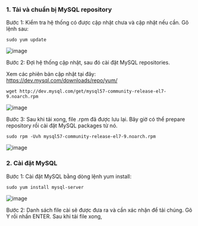 ### 1. Tải và chuẩn bị MySQL repository

Bước 1: Kiểm tra hệ thống có được cập nhật chưa và cập nhật nếu cần. Gõ lệnh sau:

```
sudo yum update
```

![image](https://user-images.githubusercontent.com/111716161/190305052-5b5a345b-8373-4a2f-b3c0-55fc9fcaebe9.png)

Bước 2: Đợi hệ thống cập nhật, sau đó cài đặt MySQL repositories. 

Xem các phiên bản cập nhật tại đây: https://dev.mysql.com/downloads/repo/yum/

```
wget http://dev.mysql.com/get/mysql57-community-release-el7-9.noarch.rpm
```

![image](https://user-images.githubusercontent.com/111716161/190305141-91fd9651-92fa-43dc-b6ab-3389eb31e0ce.png)

Bước 3: Sau khi tải xong, file .rpm đã được lưu lại. Bây giờ có thể prepare repository rồi cài đặt MySQL packages từ nó.

```
sudo rpm -Uvh mysql57-community-release-el7-9.noarch.rpm
```

![image](https://user-images.githubusercontent.com/111716161/190305229-7689acc6-3724-47f3-b9bf-33e0058e3269.png)

### 2. Cài đặt MySQL

Bước 1: Cài đặt MySQL bằng dòng lệnh yum install:

```
sudo yum install mysql-server
```

![image](https://user-images.githubusercontent.com/111716161/190305498-a3747c0c-0d3c-485c-97eb-63bbf7f9ae1d.png)

Bước 2: Danh sách file cài sẽ được đưa ra và cần xác nhận để tải chúng. Gõ Y rồi nhấn ENTER. Sau khi tải file xong, 

